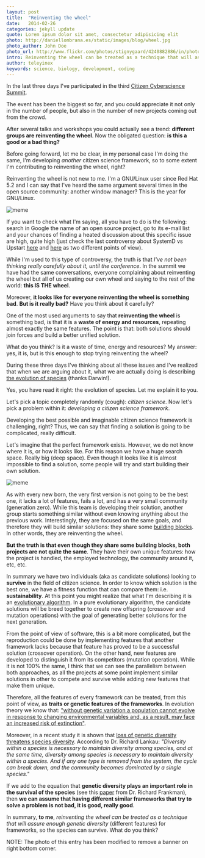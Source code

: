 ```yaml
---
layout: post
title:  "Reinventing the wheel"
date:   2014-02-26 
categories: jekyll update
quote: Lorem ipsum dolor sit amet, consectetur adipisicing elit
photo: http://daniellombrana.es/static/images/blog/wheel.jpg
photo_author: John Doe
photo_url: http://www.flickr.com/photos/stignygaard/4240882886/in/photostream/
intro: Reinventing the wheel can be treated as a technique that will assure enough genetic diversity (different features) for frameworks, so the species can survive.
author: teleyinex
keywords: science, biology, development, coding
---
```


In the last three days I've participated in the third [Citizen Cyberscience Summit](http://cybersciencesummit.org/).

The event has been the biggest so far, and you could appreciate it not only in the number of people, but also in the number of new projects coming out from the crowd.

After several talks and workshops you could actually see a trend: **different groups are reinventing the wheel**. Now the obligated question: **is this a good or a bad thing?**

Before going forward, let me be clear, in my personal case I'm doing the same, I'm developing *another* citizen science framework, so to some extent I'm contributing to reinventing the wheel, right?

Reinventing the wheel is not new to me. I'm a GNU/Linux user since Red Hat 5.2 and I can say that I've heard the same argument several times in the open source community: another window manager? This is the year for GNU/Linux.

![meme](http://i.imgur.com/JBYFSxa.png)

If you want to check what I'm saying, all you have to do is the following: search in Google the name of an open source project, go to its e-mail list and your chances of finding a heated discussion about this specific issue are high, quite high (just check the last controversy about SystemD vs Upstart [here](http://www.reddit.com/r/linux/comments/1w9qtv/the_design_flaws_of_upstart/) and [here](http://ewontfix.com/14/) as two different points of view).

While I'm used to this type of controversy, the truth is that *I've not been thinking really carefully about it, until the conference*. In the summit we have had the same conversations, everyone complaining about reinventing the wheel but all of us creating our own wheel and saying to the rest of the world: **this IS THE wheel**.

Moreover, **it looks like for everyone reinventing the wheel is something bad**. **But is it really bad?** Have you think about it carefully?

One of the most used arguments to say that **reinventing the wheel** is something bad, is that it is a **waste of energy and resources**, repeating almost exactly the same features. The point is that: both solutions should join forces and build a better unified solution.

What do you think? Is it a waste of time, energy and resources? My answer: yes, it is, but is this enough to stop trying reinventing the wheel?

During these three days I've thinking about all these issues and I've realized that when we are arguing about it, what we are actually doing is describing [the evolution of species](http://en.wikipedia.org/wiki/On_the_Origin_of_Species) (thanks Darwin!).

Yes, you have read it right: the evolution of species. Let me explain it to you. 

Let's pick a topic completely randomly (cough): *citizen science*. Now let's pick a problem within it: *developing a citizen science framework*. 

Developing the best possible and imaginable citizen science framework is challenging, right? Thus, we can say that finding a solution is going to be complicated, really difficult.

Let's imagine that the perfect framework exists. However, we do not know where it is, or how it looks like. For this reason we have a huge search space. Really big (deep space). Even though it looks like it is almost impossible to find a solution, some people will try and start building their own solution.

![meme](http://i.imgur.com/tn0NZMx.png)

As with every new born, the very first version is not going to be the best one, it lacks a lot of features, fails a lot, and has a very small community (generation zero). While this team is developing their solution, another group starts something similar without even knowing anything about the previous work. Interestingly, they are focused on the same goals, and therefore they will build similar solutions: they share some [building blocks](http://ieeexplore.ieee.org/xpl/login.jsp?tp=&arnumber=4983245&url=http%3A%2F%2Fieeexplore.ieee.org%2Fxpls%2Fabs_all.jsp%3Farnumber%3D4983245). In other words, they are reinventing the wheel.

**But the truth is that even though they share some building blocks, both projects are not quite the same**. They have their own unique features: how the project is handled, the employed technology, the community around it, etc, etc.

In summary we have two individuals (aka as candidate solutions) looking to **survive** in the field of citizen science. In order to know which solution is the best one, we have a fitness function that can compare them: i.e. **sustainability**. At this point you might realize that what I'm describing it is an [evolutionary algorithm](http://en.wikipedia.org/wiki/Evolutionary_algorithm). In a pure evolutionary algorithm, the candidate solutions will be breed together to create new offspring (crossover and mutation operations) with the goal of generating better solutions for the next generation.

From the point of view of software, this is a bit more complicated, but the reproduction could be done by implementing features that another framework lacks because that feature has proved to be a successful solution (crossover operation). On the other hand, new features are developed to distinguish it from its competitors (mutation operation). While it is not 100% the same, I think that we can see the parallelism between both approaches, as all the projects at some point implement similar solutions in other to compete and survive while adding new features that make them unique.

Therefore, all the features of every framework can be treated, from this point of view, as **traits or genetic features of the frameworks**. In evolution theory we know that: ["without genetic variation a population cannot evolve in response to changing environmental variables and, as a result, may face an increased risk of extinction"](http://evolution.berkeley.edu/evosite/relevance/IIIA2Lowvariation.shtml).

Moreover, in a recent study it is shown that [loss of genetic diversity threatens species diversity](http://www.enn.com/wildlife/article/23391). According to Dr. Richard Lankau: *"Diversity within a species is necessary to maintain diversity among species, and at the same time, diversity among species is necessary to maintain diversity within a species. And if any one type is removed from the system, the cycle can break down, and the community becomes dominated by a single species."*

If we add to the equation that **genetic diversity plays an important role in the survival of the species** (see this [paper](http://www.sciencedirect.com/science/article/pii/S0006320705002089) from Dr. Richard Frankman), then **we can assume that having different similar frameworks that try to solve a problem is not bad, it is good, really good**.

In summary, **to me**, *reinventing the wheel can be treated as a technique that will assure enough genetic diversity* (different features) for frameworks, so the species can survive. What do you think?

NOTE: The photo of this entry has been modified to remove a banner on right bottom corner.
